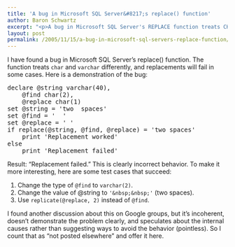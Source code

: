 ```yaml
---
title: 'A bug in Microsoft SQL Server&#8217;s replace() function'
author: Baron Schwartz
excerpt: "<p>A bug in Microsoft SQL Server's REPLACE function treats CHAR and VARCHAR differently, causing replacements to fail sometimes.  This article presents a concise test case, demonstrating exactly what the bug is and when it happens.</p>"
layout: post
permalink: /2005/11/15/a-bug-in-microsoft-sql-servers-replace-function/
---
```

I have found a bug in Microsoft SQL Server&#8217;s replace() function. The function treats `char` and `varchar` differently, and replacements will fail in some cases. Here is a demonstration of the bug:

<pre>declare @string varchar(40),
    @find char(2),
    @replace char(1)
set @string = 'two  spaces'
set @find = '  '
set @replace = ' '
if replace(@string, @find, @replace) = 'two spaces'
    print 'Replacement worked'
else
    print 'Replacement failed'</pre>

Result: &#8220;Replacement failed.&#8221; This is clearly incorrect behavior. To make it more interesting, here are some test cases that succeed:

1.  Change the type of `@find` to `varchar(2)`.
2.  Change the value of @string to `'&nbsp;&nbsp;'` (two spaces).
3.  Use `replicate(@replace, 2)` instead of `@find`.

I found another discussion about this on Google groups, but it&#8217;s incoherent, doesn&#8217;t demonstrate the problem clearly, and speculates about the internal causes rather than suggesting ways to avoid the behavior (pointless). So I count that as &#8220;not posted elsewhere&#8221; and offer it here.